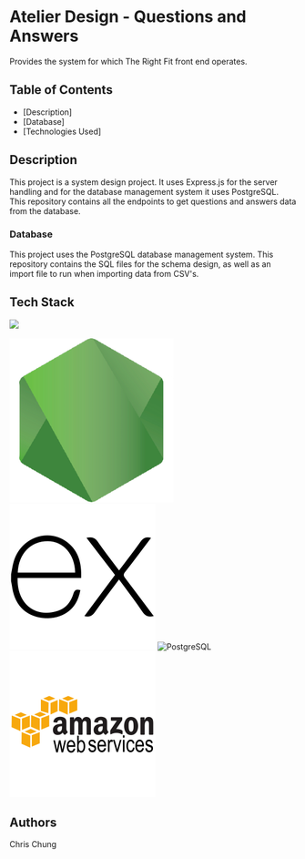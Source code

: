 # Atelier Design - Questions and Answers

Provides the system for which The Right Fit front end operates.

## Table of Contents
- [Description]
- [Database]
- [Technologies Used]

## Description

This project is a system design project. It uses Express.js for the server handling and for the database management system it uses PostgreSQL.
This repository contains all the endpoints to get questions and answers data from the database.

### Database

This project uses the PostgreSQL database management system. This repository contains the SQL files for the schema design, as well as an import file to run when importing data from CSV's.

## Tech Stack

<img src="https://img.shields.io/badge/Node.js-ColourCode?logo=Node.js&logoColor=black&style=ShieldStyle" />

![Node.js][NodeIcon]
![Express.js][ExpressIcon]
![PostgreSQL][PostgresIcon]
![Amazon AWS][AWSIcon]

## Authors

Chris Chung

[NodeIcon]: https://raw.githubusercontent.com/github/explore/80688e429a7d4ef2fca1e82350fe8e3517d3494d/topics/nodejs/nodejs.png "Node.js"
[ExpressIcon]: https://github.com/devicons/devicon/blob/master/icons/express/express-original.svg "Express"
[PostgresIcon]: https://upload.wikimedia.org/wikipedia/commons/thumb/2/29/Postgresql_elephant.svg/1200px-Postgresql_elephant.svg.png "Postgres"
[AWSIcon]: https://raw.githubusercontent.com/devicons/devicon/master/icons/amazonwebservices/amazonwebservices-original-wordmark.svg "Amazon AWS"




